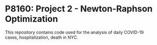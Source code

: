 # P8160: Project 2 - Newton-Raphson Optimization
This repository contains code used for the analysis of daily COVID-19 cases, hospitalization, death in NYC.